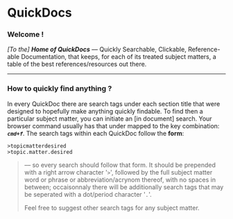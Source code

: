 

QuickDocs
===

### Welcome !

*[To the]* ***Home of QuickDocs*** –– Quickly Searchable, Clickable,
Reference-able Documentation, that keeps, for each of its treated subject
matters, a table of the best references/resources out there.

----------------------------------------------------------------------------------
### How to quickly find anything ?

In every QuickDoc there are search tags under each section title that were designed
to hopefully make anything quickly findable. To find then a particular subject matter,
you can initiate an [in document] search. Your browser command usually has that under
mapped to the key combination: ***`cmd+f`***. The search tags within each QuickDoc
follow the **form**:

```
>topicmatterdesired
>topic.matter.desired
```

> –– so every search should follow that form.
> It should be prepended with a right arrow character
> '`>`', followed by the full subject matter word or phrase
> or abbreviation/acrynom thereof, with no spaces in
> between; occaisonnaly there will be additionally search tags that may be
> seperated with a dot/period character '`.`'.
>
> Feel free to suggest other search tags for any subject matter. 
